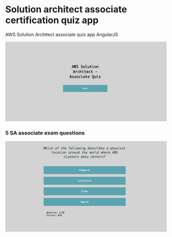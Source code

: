 # Solution architect associate certification quiz app

AWS Solution Architect associate quiz app AngularJS

![SA landing page](https://github.com/lethompson/SA-certification-quiz-app/blob/master/SA_land.png)

### 5 SA associate exam questions

![SA Question 1](https://github.com/lethompson/SA-certification-quiz-app/blob/master/SA_Ques1.png)
